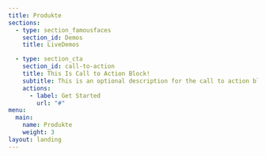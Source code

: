 ```yaml
---
title: Produkte
sections:
  - type: section_famousfaces
    section_id: Demos
    title: LiveDemos

  - type: section_cta
    section_id: call-to-action
    title: This Is Call to Action Block!
    subtitle: This is an optional description for the call to action block.
    actions:
      - label: Get Started
        url: "#"
menu:
  main:
    name: Produkte
    weight: 3
layout: landing
---
```

